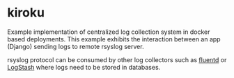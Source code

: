 # kiroku

Example implementation of centralized log collection system in docker based deployments.
This example exhibits the interaction between an app (Django) sending logs to remote rsyslog server.

rsyslog protocol can be consumed by other log collectors such as [fluentd](https://www.fluentd.org/) or [LogStash](https://www.elastic.co/logstash) where logs need to be stored in databases.


